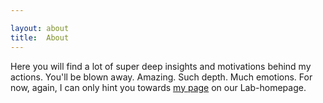 ```yaml
---

layout: about
title:  About
---
```


Here you will find a lot of super deep insights and motivations behind my actions.
You'll be blown away. Amazing. Such depth. Much emotions. For now, again, I can
only hint you towards [my page](https://www.translationalneuroimaging.de/bastian-david) on our Lab-homepage.
